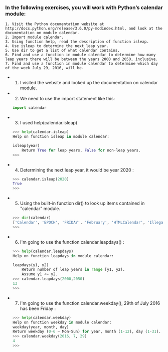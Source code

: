 ### In the following exercises, you will work with Python’s calendar module:

    1. Visit the Python documentation website at http://docs.python.org/release/3.6.0/py-modindex.html, and look at the  documentation on module calendar.
    2. Import module calendar.
    3. Using function help, read the description of function isleap.
    4. Use isleap to determine the next leap year.
    5. Use dir to get a list of what calendar contains.
    6. Find and use a function in module calendar to determine how many leap years there will be between the years 2000 and 2050, inclusive.
    7. Find and use a function in module calendar to determine which day of the week July 29, 2016, will be.

- 1. I visited the website and looked up the documentation on calendar module.

- 2. We need to use the import statement like this:
    ```python
    import calendar
    ```
- 3. I used help(calendar.isleap)
    ```python
    >>> help(calendar.isleap)
    Help on function isleap in module calendar:

    isleap(year)
        Return True for leap years, False for non-leap years.
    >>> 
    ```
- 4. Determining the next leap year, it would be year 2020 :
    ```python
    >>> calendar.isleap(2020)
    True
    >>>  
    ```
- 5. Using the built-in function dir() to look up items contained in "calendar" module.
    ```python
    >>> dir(calendar)
    ['Calendar', 'EPOCH', 'FRIDAY', 'February', 'HTMLCalendar', 'IllegalMonthError', 'IllegalWeekdayError', 'January', 'LocaleHTMLCalendar', 'LocaleTextCalendar', 'MONDAY', 'SATURDAY',    'SUNDAY', 'THURSDAY', 'TUESDAY', 'TextCalendar', 'WEDNESDAY', '_EPOCH_ORD', '__all__', '__builtins__', '__cached__', '__doc__', '__file__', '__loader__', '__name__', '__package__',   '__spec__', '_colwidth', '_locale', '_localized_day', '_localized_month', '_spacing', 'c', 'calendar', 'datetime', 'day_abbr', 'day_name', 'different_locale', 'error', 'firstweekday',   'format', 'formatstring', 'isleap', 'leapdays', 'main', 'mdays', 'month', 'month_abbr', 'month_name', 'monthcalendar', 'monthlen', 'monthrange', 'nextmonth', 'prcal', 'prevmonth',   'prmonth', 'prweek', 'repeat', 'setfirstweekday', 'sys', 'timegm', 'week', 'weekday', 'weekheader']
    >>> 
    ```
- 6. I'm going to use the function calendar.leapdays() :
    ```python
    >>> help(calendar.leapdays)
    Help on function leapdays in module calendar:

    leapdays(y1, y2)
        Return number of leap years in range [y1, y2).
        Assume y1 <= y2.
    >>> calendar.leapdays(2000,2050)
    13
    >>> 
    ```
- 7. I'm going to use the function calendar.weekday(), 29th of July 2016 has been Friday :
    ```python
    >>> help(calendar.weekday)
    Help on function weekday in module calendar:
    weekday(year, month, day)
    Return weekday (0-6 ~ Mon-Sun) for year, month (1-12), day (1-31).
    >>> calendar.weekday(2016, 7, 29)
    4
    >>> 
